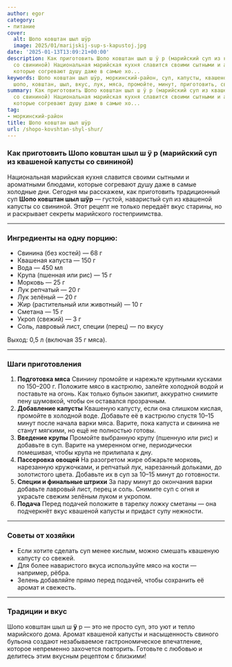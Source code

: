 ```yaml
---
author: egor
category:
- питание
cover:
  alt: Шопо ковштан шыл шÿр
  image: 2025/01/marijskij-sup-s-kapustoj.jpg
date: '2025-01-13T13:09:21+00:00'
description: Как приготовить Шопо ковштан шыл ш ÿ р (марийский суп из квашеной капусты
  со свининой) Национальная марийская кухня славится своими сытными и ароматными блюдами,
  которые согревают душу даже в самые хо...
keywords: Шопо ковштан шыл шÿр, моркинский-район, суп, капусты, квашеной, добавьте,
  шопо, ковштан, шыл, вкус, лук, мяса, промойте, минут, приготовить, свининой, только
summary: Как приготовить Шопо ковштан шыл ш ÿ р (марийский суп из квашеной капусты
  со свининой) Национальная марийская кухня славится своими сытными и ароматными блюдами,
  которые согревают душу даже в самые хо...
tag:
- моркинский-район
title: Шопо ковштан шыл шÿр
url: /shopo-kovshtan-shyl-shur/
---
```


### Как приготовить Шопо ковштан шыл ш **ÿ** р (марийский суп из квашеной капусты со свининой)

Национальная марийская кухня славится своими сытными и ароматными блюдами, которые согревают душу даже в самые холодные дни. Сегодня мы расскажем, как приготовить традиционный суп **Шопо ковштан шыл шÿр** — густой, наваристый суп из квашеной капусты со свининой. Этот рецепт не только передаёт вкус старины, но и раскрывает секреты марийского гостеприимства.

* * *

### **Ингредиенты на одну порцию**:

- Свинина (без костей) — 68 г
- Квашеная капуста — 150 г
- Вода — 450 мл
- Крупа (пшенная или рис) — 15 г
- Морковь — 25 г
- Лук репчатый — 20 г
- Лук зелёный — 20 г
- Жир (растительный или животный) — 10 г
- Сметана — 15 г
- Укроп (свежий) — 3 г
- Соль, лавровый лист, специи (перец) — по вкусу

Выход: 0,5 л (включая 35 г мяса).

* * *

### **Шаги приготовления**

1. **Подготовка мяса**
   Свинину промойте и нарежьте крупными кусками по 150–200 г. Положите мясо в кастрюлю, залейте холодной водой и поставьте на огонь. Как только бульон закипит, аккуратно снимите пену шумовкой, чтобы он оставался прозрачным.
1. **Добавление капусты**
   Квашеную капусту, если она слишком кислая, промойте в холодной воде. Добавьте её в кастрюлю спустя 10–15 минут после начала варки мяса. Варите, пока капуста и свинина не станут мягкими, но ещё не полностью готовы.
1. **Введение крупы**
   Промойте выбранную крупу (пшенную или рис) и добавьте в суп. Варите на умеренном огне, периодически помешивая, чтобы крупа не прилипала к дну.
1. **Пассеровка овощей**
   На разогретом жире обжарьте морковь, нарезанную кружочками, и репчатый лук, нарезанный дольками, до золотистого цвета. Добавьте их в суп за 10–15 минут до готовности.
1. **Специи и финальные штрихи**
   За пару минут до окончания варки добавьте лавровый лист, перец и соль. Снимите суп с огня и украсьте свежим зелёным луком и укропом.
1. **Подача**
   Перед подачей положите в тарелку ложку сметаны — она подчеркнёт вкус квашеной капусты и придаст супу нежности.

* * *

### **Советы от хозяйки**

- Если хотите сделать суп менее кислым, можно смешать квашеную капусту со свежей.
- Для более наваристого вкуса используйте мясо на кости — например, рёбра.
- Зелень добавляйте прямо перед подачей, чтобы сохранить её аромат и свежесть.

* * *

### **Традиции и вкус**

Шопо ковштан шыл ш **ÿ** р — это не просто суп, это уют и тепло марийского дома. Аромат квашеной капусты и насыщенность свиного бульона создают незабываемое гастрономическое впечатление, которое непременно захочется повторить. Готовьте с любовью и делитесь этим вкусным рецептом с близкими!